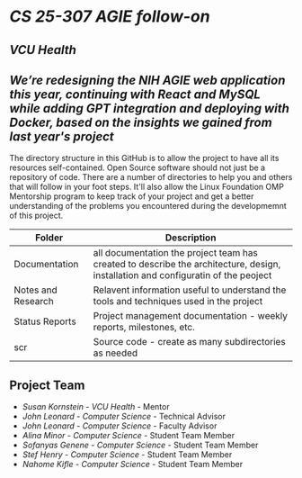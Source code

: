 # *CS 25-307 AGIE follow-on*
## *VCU Health*
## *We’re redesigning the NIH AGIE web application this year, continuing with React and MySQL while adding GPT integration and deploying with Docker, based on the insights we gained from last year's project*
The directory structure in this GitHub is to allow the project to have all its resources self-contained.
Open Source software should not just be a repository of code.  There are a number of directories to help you and others that will 
follow in your foot steps.  It'll also allow the Linux Foundation OMP Mentorship program to keep track of your project and get
a better understanding of the problems you encountered during the developmemnt of this project.

| Folder | Description |
|---|---|
| Documentation |  all documentation the project team has created to describe the architecture, design, installation and configuratin of the peoject |
| Notes and Research | Relavent information useful to understand the tools and techniques used in the project |
| Status Reports | Project management documentation - weekly reports, milestones, etc. |
| scr | Source code - create as many subdirectories as needed |

## Project Team
- *Susan Kornstein*  - *VCU Health* - Mentor
- *John Leonard* - *Computer Science* - Technical Advisor
- *John Leonard* - *Computer Science* - Faculty Advisor
- *Alina Minor* - *Computer Science* - Student Team Member
- *Sofanyas Genene* - *Computer Science* - Student Team Member
- *Stef Henry* - *Computer Science* - Student Team Member
- *Nahome Kifle* - *Computer Science* - Student Team Member

